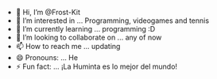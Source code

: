 - 👋 Hi, I’m @Frost-Kit
- 👀 I’m interested in ... Programming, videogames and tennis 
- 🌱 I’m currently learning ... programming :D
- 💞️ I’m looking to collaborate on ... any of now
- 📫 How to reach me ... updating
- 😄 Pronouns: ... He
- ⚡ Fun fact: ... ¡La Huminta es lo mejor del mundo!

<!---
Frost-Kit/Frost-Kit is a ✨ special ✨ repository because its `README.md` (this file) appears on your GitHub profile.
You can click the Preview link to take a look at your changes.
--->
